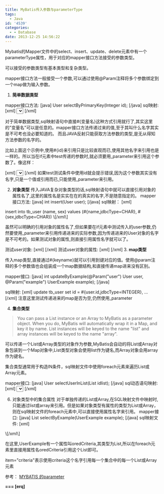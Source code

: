 ```yaml
---
title: MyBatis传入参数与parameterType
tags:
  - Java
id: '4539'
categories:
  - - Database
date: 2013-12-25 14:56:22
---
```



<!-- more -->
Mybatis的Mapper文件中的select、insert、update、delete元素中有一个parameterType属性，用于对应的mapper接口方法接受的参数类型。

可以接受的参数类型有基本类型和复杂类型。

mapper接口方法一般接受一个参数,可以通过使用@Param注释将多个参数绑定到一个map做为输入参数。

1.  **简单数据类型**

mapper接口方法:
\[java\]
User selectByPrimaryKey(Integer id);
\[/java\]
sql映射:
\[xml\]
 <select id="selectByPrimaryKey" resultMap="BaseResultMap" parameterType="java.lang.Integer" >
 select 
 <include refid="Base_Column_List" />
 from base.tb_user
 where id = #{id,jdbcType=INTEGER}
 </select>
\[/xml\]

对于简单数据类型,sql映射语句中直接#{变量名}这种方式引用就行了,其实这里的"变量名"可以是任意的。mapper接口方法传递过来的值,至于其叫什么名字其实是不可考也没必要知道的。
而且JAVA反射只能获取方法参数的类型,是无从得知方法参数的名字的。

比如上面这个示例中,使用#{id}来引用只是比较直观而已,使用其他名字来引用也是一样的。所以当在if元素中test传递的参数时,就必须要用_parameter来引用这个参数了。像这样：

\[xml\]
 <select id="selectByPrimaryKey" resultMap="BaseResultMap" parameterType="java.lang.Integer" >
 select 
 <include refid="Base_Column_List" />
 from tb_user
 <if test="_parameter != 0">
 where id = #{id,jdbcType=INTEGER}
 </if>
 </select>
\[/xml\]
如果test测试条件中使用id就会提示错误,因为这个参数其实没有名字,只是一个值或引用而已,只能使用_parameter来引用。

2.  **对象类型**
传入JAVA复杂对象类型的话,sql映射语句中就可以直接引用对象的属性名了,这里的属性名是实实在在的真实的名字,不是随意指定的。
mapper接口方法:
\[java\]
 int insert(User user);
\[/java\]
sql映射：
\[xml\]
 <insert id="insert" parameterType="User" useGeneratedKeys="true" keyProperty="id">
 insert into tb_user (name, sex) 
 values (#{name,jdbcType=CHAR}, #{sex,jdbcType=CHAR})
\[/xml\]

虽然可以明确的引用对象的属性名了,但如果要在if元素中测试传入的user参数,仍然要使用_parameter来引用传递进来的实际参数,因为传递进来的User对象的名字是不可考的。如果测试对象的属性,则直接引用属性名字就可以了。

测试user对象:
\[xml\]
<if test="_parameter != null">
\[/xml\]
测试user对象的属性:
\[xml\]
<if test="name != null">
\[/xml\]
3.  **map类型**

传入map类型,直接通过#{keyname}就可以引用到键对应的值。使用@param注释的多个参数值也会组装成一个map数据结构,和直接传递map进来没有区别。

mapper接口:
\[java\]
int updateByExample(@Param("user") User user, @Param("example") UserExample example);
\[/java\]

sql映射:
\[xml\]
 <update id="updateByExample" parameterType="map" >
 update tb_user
 set id = #{user.id,jdbcType=INTEGER},
 ...
 <if test="_parameter != null" >
 <include refid="Update_By_Example_Where_Clause" />
 </if>
\[/xml\]
注意这里测试传递进来的map是否为空,仍然使用_parameter

4.  **集合类型**

> You can pass a List instance or an Array to MyBatis as a parameter object. When you do, MyBatis will automatically wrap it in a Map, and key it by name. List instances will be keyed to the name "list" and array instances will be keyed to the name "array".

可以传递一个List或Array类型的对象作为参数,MyBatis会自动的将List或Array对象包装到一个Map对象中,List类型对象会使用list作为键名,而Array对象会用array作为键名。

集合类型通常用于构造IN条件，sql映射文件中使用foreach元素来遍历List或Array元素。

mapper接口:
\[java\]
User selectUserInList(List<Interger> idlist);
\[/java\]
sql动态语句映射:
\[xml\]
<select id="selectUserInList" resultType="User">
 SELECT *
 FROM USER
 WHERE ID in
 <foreach item="item" index="index" collection="list"
 open="(" separator="," close=")">
 #{item}
 </foreach>
</select>
\[/xml\]

6.  对象类型中的集合属性
对于单独传递的List或Array,在SQL映射文件中映射时,只能通过list或array来引用。但是如果对象类型有属性的类型为List或Array，则在sql映射文件的foreach元素中,可以直接使用属性名字来引用。
mapper接口:
\[java\]
List<User> selectByExample(UserExample example);
\[/java\]
sql映射文件:
\[xml\]
 <where >
 <foreach collection="oredCriteria" item="criteria" separator="or" >
 <if test="criteria.valid" >
\[/xml\]

在这里,UserExample有一个属性叫oredCriteria,其类型为List,所以在foreach元素里直接用属性名oredCriteria引用这个List即可。

item="criteria"表示使用criteria这个名字引用每一个集合中的每一个List或Array元素

参考：
[MYBATIS 的parameter](http://zhuyuehua.iteye.com/blog/1717525)

**\===
\[erq\]**
